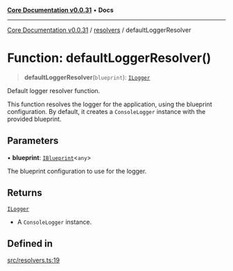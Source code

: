 [**Core Documentation v0.0.31**](../../README.md) • **Docs**

***

[Core Documentation v0.0.31](../../modules.md) / [resolvers](../README.md) / defaultLoggerResolver

# Function: defaultLoggerResolver()

> **defaultLoggerResolver**(`blueprint`): [`ILogger`](../../definitions/interfaces/ILogger.md)

Default logger resolver function.

This function resolves the logger for the application, using the blueprint configuration.
By default, it creates a `ConsoleLogger` instance with the provided blueprint.

## Parameters

• **blueprint**: [`IBlueprint`](../../definitions/type-aliases/IBlueprint.md)\<`any`\>

The blueprint configuration to use for the logger.

## Returns

[`ILogger`](../../definitions/interfaces/ILogger.md)

- A `ConsoleLogger` instance.

## Defined in

[src/resolvers.ts:19](https://github.com/stonemjs/core/blob/a25677efd9a5f5a45cc90fda3ed3e87df97e6124/src/resolvers.ts#L19)
